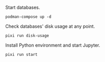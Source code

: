 Start databases.

```
podman-compose up -d
```

Check databases' disk usage at any point.

```
pixi run disk-usage
```

Install Python environment and start Jupyter.

```
pixi run start
```
